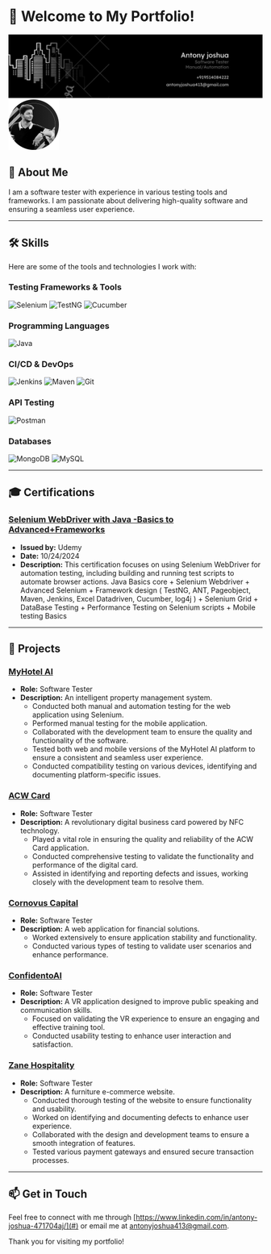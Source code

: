 
# 👋 Welcome to My Portfolio!

![Banner](1711141785878.jfif)
<img src="1712862821329.jfif" alt="Antony Joshua" width="100" height="100">

## 🚀 About Me
I am a software tester with experience in various testing tools and frameworks. I am passionate about delivering high-quality software and ensuring a seamless user experience.

---

## 🛠️ Skills

Here are some of the tools and technologies I work with:

### Testing Frameworks & Tools
 ![Selenium](https://img.shields.io/badge/Selenium-43B02A?style=for-the-badge&logo=selenium&logoColor=white)
 ![TestNG](https://img.shields.io/badge/TestNG-009688?style=for-the-badge&logo=testng&logoColor=white)
 ![Cucumber](https://img.shields.io/badge/Cucumber-25D366?style=for-the-badge&logo=cucumber&logoColor=white)

### Programming Languages
 ![Java](https://img.shields.io/badge/Java-FC6F20?style=for-the-badge&logo=java&logoColor=white)

### CI/CD & DevOps
 ![Jenkins](https://img.shields.io/badge/Jenkins-D24939?style=for-the-badge&logo=jenkins&logoColor=white)
 ![Maven](https://img.shields.io/badge/Maven-C71A36?style=for-the-badge&logo=apache-maven&logoColor=white)
 ![Git](https://img.shields.io/badge/Git-F05032?style=for-the-badge&logo=git&logoColor=white)

### API Testing
 ![Postman](https://img.shields.io/badge/Postman-FF6C37?style=for-the-badge&logo=postman&logoColor=white)

### Databases
 ![MongoDB](https://img.shields.io/badge/MongoDB-47A248?style=for-the-badge&logo=mongodb&logoColor=white)
 ![MySQL](https://img.shields.io/badge/MySQL-4479A1?style=for-the-badge&logo=mysql&logoColor=white)

 ---
 
## 🎓 Certifications

### [Selenium WebDriver with Java -Basics to Advanced+Frameworks](https://www.udemy.com/certificate/UC-4a0f2334-2642-4a61-91ac-32c92c02ad2f/)
- **Issued by:** Udemy
- **Date:** 10/24/2024
- **Description:** This certification focuses on using Selenium WebDriver for automation testing, including building and running test scripts to automate browser actions.
   Java Basics core + Selenium Webdriver + Advanced Selenium  + Framework design ( TestNG, ANT, Pageobject, Maven, Jenkins, Excel Datadriven, Cucumber, log4j ) + Selenium 
   Grid + DataBase Testing + Performance Testing on Selenium scripts + Mobile testing Basics 

 ---
 
## 📂 Projects

### [MyHotel AI](#)
- **Role:** Software Tester
- **Description:** An intelligent property management system.
  - Conducted both manual and automation testing for the web application using Selenium.
  - Performed manual testing for the mobile application.
  - Collaborated with the development team to ensure the quality and functionality of the software.
  - Tested both web and mobile versions of the MyHotel AI platform to ensure a consistent and seamless user experience.
  - Conducted compatibility testing on various devices, identifying and documenting platform-specific issues.

### [ACW Card](#)
- **Role:** Software Tester
- **Description:** A revolutionary digital business card powered by NFC technology.
  - Played a vital role in ensuring the quality and reliability of the ACW Card application.
  - Conducted comprehensive testing to validate the functionality and performance of the digital card.
  - Assisted in identifying and reporting defects and issues, working closely with the development team to resolve them.

### [Cornovus Capital](#)
- **Role:** Software Tester
- **Description:** A web application for financial solutions.
  - Worked extensively to ensure application stability and functionality.
  - Conducted various types of testing to validate user scenarios and enhance performance.

### [ConfidentoAI](#)
- **Role:** Software Tester
- **Description:** A VR application designed to improve public speaking and communication skills.
  - Focused on validating the VR experience to ensure an engaging and effective training tool.
  - Conducted usability testing to enhance user interaction and satisfaction.

### [Zane Hospitality](#)
- **Role:** Software Tester
- **Description:** A furniture e-commerce website.
  - Conducted thorough testing of the website to ensure functionality and usability.
  - Worked on identifying and documenting defects to enhance user experience.
  - Collaborated with the design and development teams to ensure a smooth integration of features.
  - Tested various payment gateways and ensured secure transaction processes.

---

## 📫 Get in Touch
Feel free to connect with me through [https://www.linkedin.com/in/antony-joshua-471704aj/](#) or email me at [antonyjoshua413@gmail.com](mailto:your-email@example.com).

Thank you for visiting my portfolio!
